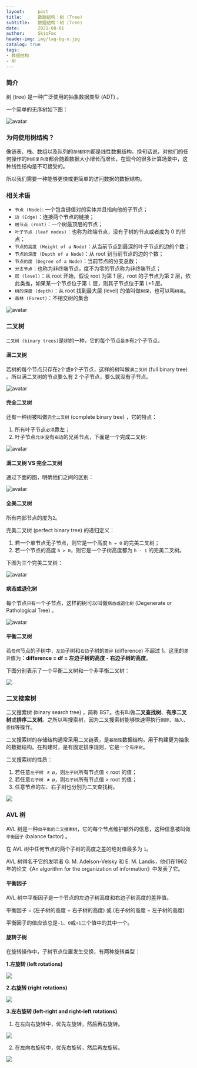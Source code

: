 ```yaml
---
layout:     post
title:      数据结构：树 (Tree)  
subtitle:   数据结构：树 (Tree)  
date:       2021-08-01
author:     SkioFox
header-img: img/tag-bg-o.jpg
catalog: true
tags:
- 数据结构
- 树
---
```


### 简介

树 (tree) 是一种广泛使用的抽象数据类型 (ADT) 。

一个简单的无序树如下图：

![avatar](/img/2021-08-01/tree.svg)

### 为何使用树结构？

像链表、栈、数组以及队列的`存储序列`都是线性数据结构。换句话说，对他们的任何操作的`时间复杂度`都会随着数据大小增长而增长，在现今的很多计算场景中，这种线性结构是不可接受的。

所以我们需要一种能够更快或更简单的访问数据的数据结构。

### 相关术语

* `节点 (Node)`: 一个包含键值对的实体并且指向他的子节点；
* `边 (Edge)`：连接两个节点的链接；
* `根节点 (root)`：一个树最顶层的节点；
* `叶子节点 (leaf nodes)`：也称为终端节点，没有子树的节点或者度为 0 的节点；
* `节点的高度 (Height of a Node)`：从当前节点到最深的叶子节点的边的个数；
* `节点的深度 (Depth of a Node)`：从 root 到当前节点的边的个数；
* `节点的度 (Degree of a Node)`：当前节点的分支总数；
* `分支节点`：也称为非终端节点，度不为零的节点称为非终端节点；
* `层 (level)`：从 root 开始，假设 root 为第 1 层，root 的子节点为第 2 层，依此类推，如果某一个节点位于第 L 层，则其子节点位于第 L+1 层。
* `树的深度 (depth)`：从 root 找到最大层 (level) 的值叫做`树深`，也可以叫`树高`。
* `森林 (Forest)`：不相交树的集合

![avatar](/img/2021-08-01/terminologies.svg)

### 二叉树

`二叉树 (binary trees)`是树的一种，它的每个节点`最多`有`2`个子节点。

#### 满二叉树

若树的每个节点只存在`2`个或`0`个子节点，这样的树叫做`满二叉树` (full binary tree) 。所以满二叉树的节点要么有 2 个子节点，要么就没有子节点。

![avatar](/img/2021-08-01/full_binary_tree.svg)

#### 完全二叉树

还有一种树被叫做`完全二叉树` (complete binary tree) ，它的特点：

1. 所有叶子节点`必须`靠左；
2. 叶子节点`允许`没有`右边`的兄弟节点，下面是一个完成二叉树:

![avatar](/img/2021-08-01/complete_binary_tree.svg)

#### 满二叉树 VS 完全二叉树

通过下面的图，明确他们之间的区别：

![avatar](/img/2021-08-01/full_vs_complete.svg)

#### 全美二叉树

所有内部节点的度为`2`。

完美二叉树 (perfect binary tree) 的递归定义：

1. 若一个单节点无子节点，则它是一个高度 `h = 0` 的完美二叉树；
2. 若一个节点的高度 `h > 0`，则它是一个子树高度都为 `h - 1` 的完美二叉树。

下图为三个完美二叉树：

![avatar](/img/2021-08-01/perfect.svg)

#### 病态或退化树

每个节点`只有`一个子节点，这样的树可以叫做`病态或退化树` (Degenerate or Pathological Tree) 。

![avatar](/img/2021-08-01/pathological.svg)

#### 平衡二叉树

若`任何`节点的子树中，`左边`子树和`右边`子树的`差异` (difference) 不超过 1。这里的`差异`值为：**difference = df = 左边子树的高度 - 右边子树的高度**。

下图分别表示了一个平衡二叉树和一个非平衡二叉树：

<img src='../img/2021-08-01/balance_vs_unbalanced.svg'>

### 二叉搜索树

二叉搜索树 (binary search tree) ，简称 BST。也有叫做**二叉查找树**、**有序二叉树**或**排序二叉树**。之所以叫搜索树，因为二叉搜索树能够快速得执行`删除`、`插入`、`查找`等操作。

二叉搜索树的存储结构通常采用二叉链表，是`基础性`数据结构，用于构建更为抽象的数据结构。在构建时，是有固定排序规则，它是一个`有序树`。

二叉搜索树的性质：

1. 若任意`左子树` $\neq \varnothing$，则`左子树`所有节点值 $<$ root 的值；
2. 若任意`右子树` $\neq \varnothing$，则`右子树`所有节点值 $>$ root 的值；
3. 任意节点的左、右子树也分别为二叉查找树。

<img src='../img/2021-08-01/bst-vs-not-bst.webp' style='max-width:500px'>

### AVL 树

AVL 树是一种`自平衡的二叉搜索树`，它的每个节点维护额外的信息，这种信息被叫做`平衡因子` (balance factor) 。

在 AVL 树中任何节点的两个子树的高度之差的绝对值最多为 `1`。

AVL 树得名于它的发明者 G. M. Adelson-Velsky 和 E. M. Landis，他们在1962年的论文《An algorithm for the organization of information》中发表了它。

#### 平衡因子

AVL 树中平衡因子是一个节点的左边子树高度和右边子树高度的差异值。

平衡因子 = (左子树的高度 $-$ 右子树的高度) 或 (右子树的高度 $-$ 左子树的高度)

平衡因子的值应该总是`-1`、`0`或`+1`三个值中的其中一个。

#### 旋转子树

在旋转操作中，子树节点位置发生交换，有两种旋转类型：

**1.左旋转 (left rotations)**

<img src='../img/2021-08-01/avl_left_rotation.svg'>

**2.右旋转 (right rotations)**

<img src='../img/2021-08-01/avl_right_rotation.svg'>

**3.左右旋转 (left-right and right-left rotations)**

1. 在左向右旋转中，优先左旋转，然后再右旋转。

<img src='../img/2021-08-01/avl_lr_rotation.svg'>

2. 在左向右旋转中，优先右旋转，然后再左旋转。

<img src='../img/2021-08-01/avl_rl_rotation.svg'>
